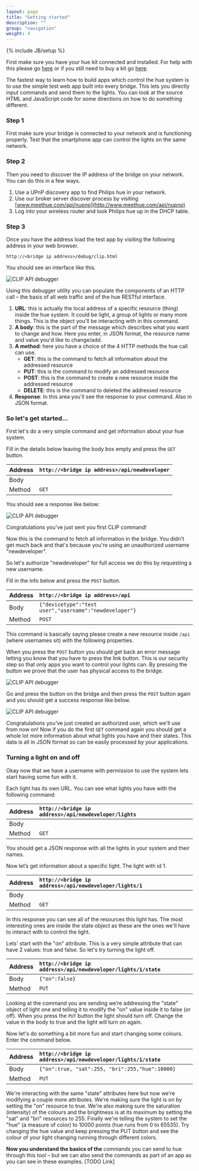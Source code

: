 ```yaml
---
layout: page
title: "Getting started"
description: ""
group: "navigation"
weight: 4
---
```

{% include JB/setup %}

First make sure you have your hue kit connected and installed. For help with this please go [here](http://www.meethue.com/getstarted) or if you still need to buy a kit go [here](http://www.meethue.com/buy).

The fastest way to learn how to build apps which control the hue system is to use the simple test web app built into every bridge. This lets you directly input commands and send them to the lights.  You can look at the source HTML and JavaScript code for some directions on how to do something different.

### Step 1
First make sure your bridge is connected to your network and is functioning properly.  Test that the smartphone app can control the lights on the same network.

### Step 2
Then you need to discover the IP address of the bridge on your network. You can do this in a few ways.
1.	Use a UPnP discovery app to find Philips hue in your network.
2.	Use our broker server discover process by visiting [www.meethue.com/api/nupnp](http://www.meethue.com/api/nupnp)
3.	Log into your wireless router and look Philips hue up in the DHCP table.

### Step 3
Once you have the address load the test app by visiting the following address in your web browser.

`http://<bridge ip address>/debug/clip.html`

You should see an interface like this.

![CLIP API debugger](/assets/themes/twitter/img/clip-api-debugger-empty.png)

Using this debugger utility you can populate the components of an HTTP call – the basis of all web traffic and of the hue RESTful interface.

1.	**URL**: this is actually the local address of a specific resource (thing) inside the hue system. It could be light, a group of lights or many more things. This is the object you'll be interacting with in this command.
2.	**A body**: this is the part of the message which describes what you want to change and how. Here you enter, in JSON format, the resource name and value you'd like to change/add.
3.	**A method**: here you have a choice of the 4 HTTP methods the hue call can use.
	* **GET**: this is the command to fetch all information about the addressed resource
	* **PUT**: this is the command to modify an addressed resource
	* **POST**: this is the command to create a new resource inside the addressed resource
	* **DELETE**: this is the command to deleted the addressed resource
4.	**Response**: In this area you'll see the response to your command. Also in JSON format.


### So let's get started…

First let's do a very simple command and get information about your hue system.

Fill in the details below leaving the body box empty and press the `GET` button.

| Address	|`http://<bridge ip address>/api/newdeveloper` 	|
|:--------|:----------------------------------------------|
|Body     |																								|	
|Method		|`GET`																					|

You should see a response like below:

![CLIP API debugger](/assets/themes/twitter/img/clip-api-debugger-newdeveloper3.png)

Congratulations you've just sent you first CLIP command!

Now this is the command to fetch all information in the bridge. You didn't get much back and that's because you're using an unauthorized username "newdeveloper".

So let's authorize "newdeveloper" for full access we do this by requesting a new username.  

Fill in the info below and press the `POST` button.

|Address	|`http://<bridge ip address>/api`												|
|:--------|:------------------------------------------------------|
|Body			|`{"devicetype":"test user","username":"newdeveloper"}`	|
|Method		|`POST`																									|

This command is basically saying please create a new resource inside `/api` (where usernames sit) with the following properties.

When you press the `POST` button you should get back an error message letting you know that you have to press the link button. This is our security step so that only apps you want to control your lights can. By pressing the button we prove that the user has physical access to the bridge.

![CLIP API debugger](/assets/themes/twitter/img/clip-api-debugger-newdeveloper2.png)

Go and press the button on the bridge and then press the `POST` button again and you should get a success response like below.

![CLIP API debugger](/assets/themes/twitter/img/clip-api-debugger-newdeveloper.png)

Congratulations you’ve just created an authorized user, which we'll use from now on! Now if you do the first `GET` command again you should get a whole lot more information about what lights you have and their states. This data is all in JSON format so can be easily processed by your applications.


### Turning a light on and off

Okay now that we have a username with permission to use the system lets start having some fun with it.

Each light has its own URL.  You can see what lights you have with the following command:

|Address	|`http://<bridge ip address>/api/newdeveloper/lights`	|
|:--------|:----------------------------------------------------|
|Body			|																											|	
|Method		|`GET`																								|

You should get a JSON response with all the lights in your system and their names.

Now let’s get information about a specific light. The light with id 1.

|Address	|`http://<bridge ip address>/api/newdeveloper/lights/1`	|
|:--------|:------------------------------------------------------|
|Body			|																												|
|Method		|`GET`																									|

In this response you can see all of the resources this light has. The most interesting ones are inside the state object as these are the ones we'll have to interact with to control the light.

Lets' start with the "on" attribute. This is a very simple attribute that can have 2 values: true and false. So let's try turning the light off.

|Address	|`http://<bridge ip address>/api/newdeveloper/lights/1/state`	|
|:--------|:------------------------------------------------------------|
|Body			|`{"on":false}`																								|
|Method		|`PUT`																												|

Looking at the command you are sending we’re addressing the "state" object of light one and telling it to modify the "on" value inside it to false (or off). When you press the `PUT` button the light should turn off. Change the value in the body to true and the light will turn on again. 

Now let's do something a bit more fun and start changing some colours. Enter the command below.

|Address	|`http://<bridge ip address>/api/newdeveloper/lights/1/state`	|
|:--------|:------------------------------------------------------------|
|Body			|`{"on":true, "sat":255, "bri":255,"hue":10000}`							|
|Method		|`PUT`																												| 

We're interacting with the same "state" attributes here but now we're modifying a couple more attributes. We're making sure the light is on by setting the "on" resource to true. We're also making sure the saturation (intensity) of the colours and the brightness is at its maximum by setting the "sat" and "bri" resources to 255. Finally we're telling the system to set the "hue" (a measure of color) to 10000 points (hue runs from 0 to 65535). Try changing the hue value and keep pressing the PUT button and see the colour of your light changing running through different colors.

**Now you understand the basics of the** commands you can send to hue through this tool – but we can also send the commands as part of an app as you can see in these examples. [TODO Link]
